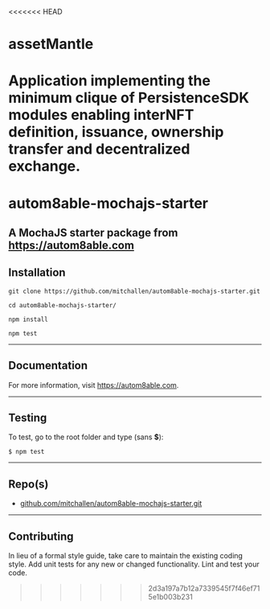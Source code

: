 <<<<<<< HEAD
# assetMantle

Application implementing the minimum clique of PersistenceSDK modules enabling interNFT definition, issuance, ownership transfer and decentralized exchange.
=======
autom8able-mochajs-starter
==
A MochaJS starter package from https://autom8able.com
--

## Installation

```
git clone https://github.com/mitchallen/autom8able-mochajs-starter.git

cd autom8able-mochajs-starter/

npm install

npm test
```

* * *

## Documentation

For more information, visit https://autom8able.com.

* * *

## Testing

To test, go to the root folder and type (sans __$__):

    $ npm test
   
* * *
 
## Repo(s)

* [github.com/mitchallen/autom8able-mochajs-starter.git](https://github.com/mitchallen/autom8able-mochajs-starter.git)

* * *

## Contributing

In lieu of a formal style guide, take care to maintain the existing coding style.
Add unit tests for any new or changed functionality. Lint and test your code.
>>>>>>> 2d3a197a7b12a7339545f7f46ef715e1b003b231
